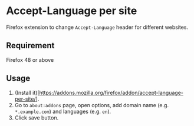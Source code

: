 # Accept-Language per site

Firefox extension to change `Accept-Language` header for different websites.

## Requirement

Firefox 48 or above

## Usage

1. (Install it)[https://addons.mozilla.org/firefox/addon/accept-language-per-site/].
2. Go to `about:addons` page, open options, add domain name
   (e.g. `*.example.com`) and languages (e.g. `en`).
3. Click save button.
